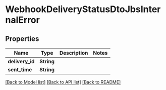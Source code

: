# WebhookDeliveryStatusDtoJbsInternalError

## Properties

Name | Type | Description | Notes
------------ | ------------- | ------------- | -------------
**delivery_id** | **String** |  | 
**sent_time** | **String** |  | 

[[Back to Model list]](../README.md#documentation-for-models) [[Back to API list]](../README.md#documentation-for-api-endpoints) [[Back to README]](../README.md)


